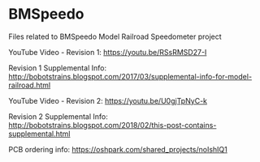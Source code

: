 # BMSpeedo
Files related to BMSpeedo Model Railroad Speedometer project


YouTube Video - Revision 1:     https://youtu.be/RSsRMSD27-I

Revision 1 Supplemental Info:   http://bobotstrains.blogspot.com/2017/03/supplemental-info-for-model-railroad.html

YouTube Video - Revision 2:     https://youtu.be/U0gjTpNyC-k

Revision 2 Supplemental Info:   http://bobotstrains.blogspot.com/2018/02/this-post-contains-supplemental.html

PCB ordering info:              https://oshpark.com/shared_projects/noIshIQ1
